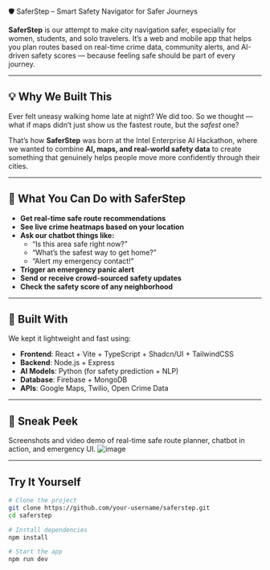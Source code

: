 🛡️ SaferStep – Smart Safety Navigator for Safer Journeys

**SaferStep** is our attempt to make city navigation safer, especially for women, students, and solo travelers. It’s a web and mobile app that helps you plan routes based on real-time crime data, community alerts, and AI-driven safety scores — because feeling safe should be part of every journey.

---

## 💡 Why We Built This

Ever felt uneasy walking home late at night? We did too. So we thought — what if maps didn’t just show us the fastest route, but the *safest* one?

That’s how **SaferStep** was born at the Intel Enterprise AI Hackathon, where we wanted to combine **AI, maps, and real-world safety data** to create something that genuinely helps people move more confidently through their cities.

---

## 🚀 What You Can Do with SaferStep

- **Get real-time safe route recommendations**
- **See live crime heatmaps based on your location**
- **Ask our chatbot things like:**
  - “Is this area safe right now?”
  - “What’s the safest way to get home?”
  - “Alert my emergency contact!”
- **Trigger an emergency panic alert**
- **Send or receive crowd-sourced safety updates**
- **Check the safety score of any neighborhood**

---

## 🧠 Built With

We kept it lightweight and fast using:

- **Frontend**: React + Vite + TypeScript + Shadcn/UI + TailwindCSS
- **Backend**: Node.js + Express
- **AI Models**: Python (for safety prediction + NLP)
- **Database**: Firebase + MongoDB
- **APIs**: Google Maps, Twilio, Open Crime Data

---

## 📸 Sneak Peek

Screenshots and video demo of real-time safe route planner, chatbot in action, and emergency UI.
![image](https://github.com/user-attachments/assets/6e66fdc2-7fd4-4505-949b-4684ebd63b51)


---

## Try It Yourself

```bash
# Clone the project
git clone https://github.com/your-username/saferstep.git
cd saferstep

# Install dependencies
npm install

# Start the app
npm run dev
